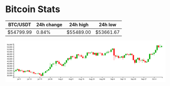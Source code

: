 # Bitcoin Stats

BTC/USDT|24h change|24h high|24h low|
|---|---|---|---|
|$54799.99|0.84%|$55489.00|$53661.67|

<img src="./chart.svg">
